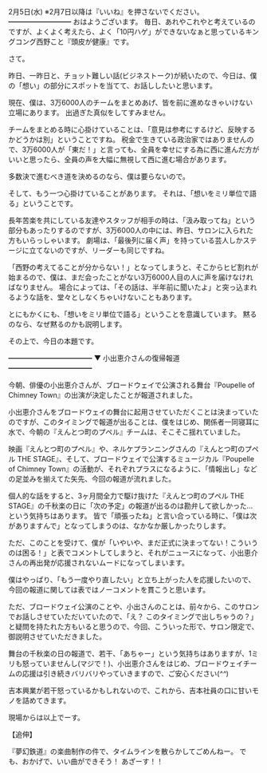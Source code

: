 2月5日(水) ※2月7日以降は『いいね』を押さないでください。
━━━━━━━━━
おはようございます。
毎日、あれやこれやと考えているのですが、よくよく考えたら、よく「10円ハゲ」ができないなぁと思っているキングコング西野こと『頭皮が健康』です。

さて。

昨日、一昨日と、チョット難しい話(ビジネストーク)が続いたので、今日は、僕の「想い」の部分にスポットを当てて、お話ししたいと思います。

現在、僕は、3万6000人のチームをまとめあげ、皆を前に進めなきゃいけない立場にあります。
出過ぎた真似をしてすみません。

チームをまとめる時に心掛けていることは、「意見は参考にするけど、反映するかどうかは別」ということですね。
税金で生きている政治家ではありませんので、3万6000人が「東だ！」と言っても、全員を幸せにする為に西に進んだ方がいいと思ったら、全員の声を大幅に無視して西に進む場合があります。

多数決で進むべき道を決めるのなら、僕は要らないので。

そして、もう一つ心掛けていることがあります。
それは、「想いをミリ単位で語る」ということです。

長年苦楽を共にしている友達やスタッフが相手の時は、「汲み取ってね」という部分もあったりするのですが、3万6000人の中には、昨日、サロンに入られた方もいらっしゃいます。
劇場は、「最後列に届く声」を持っている芸人しかステージに立てないのですが、リーダーも同じですね。

「西野の考えてることが分からない！」となってしまうと、そこからヒビ割れが始まるので、僕は、まだ会ったことがない3万6000人目の人に声を届けなければなりません。
場合によっては、「その話は、半年前に聞いたよ」と突っ込まれるような話を、堂々としなくちゃいけないこともあります。

とにもかくにも、「想いをミリ単位で語る」ということを意識しています。
黙るのなら、なぜ黙るのかも説明します。

その上で、今日の本題です。

━━━━━━━━━━━━
▼ 小出恵介さんの復帰報道
━━━━━━━━━━━━

今朝、俳優の小出恵介さんが、ブロードウェイで公演される舞台『Poupelle of Chimney Town』の出演が決定したことが報道されました。

小出恵介さんをブロードウェイの舞台に起用させていただくことは決まっていたのですが、このタイミングで報道が出ることは、僕をはじめ、関係者一同寝耳に水で、今朝の『えんとつ町のプペル』チームは、そこそこ揺れていました。

映画『えんとつ町のプペル』や、ネルケプランニングさんの『えんとつ町のプペル THE STAGE』、そして、ブロードウェイで公演するミュージカル『Poupelle of Chimney Town』の活動が、それぞれプラスになるように、「情報出し」などの足並みを揃えてた矢先、今回の報道が流れました。

個人的な話をすると、3ヶ月間全力で駆け抜けた『えんとつ町のプペル THE STAGE』の千秋楽の日に「次の予定」の報道が出るのは勘弁して欲しかった…という気持ちはあります。
皆で「頑張ったね」と言い合っている時に、「僕は次がありますんで」となってしまうのは、なかなか厳しかったりします。

ただ、このことを受けて、僕が「いやいや、まだ正式に決まってない！こういうのは困る！」と表でコメントしてしまうと、それがニュースになって、小出恵介さんの再出発が応援されないムードになってしまいます。

僕はやっぱり、「もう一度やり直したい」と立ち上がった人を応援したいので、今回の報道に関しては表ではノーコメントを貫こうと思います。

ただ、ブロードウェイ公演のことや、小出さんのことは、前々から、このサロンでお話しさせていただいていたので、「え？ このタイミングで出しちゃうの？」と疑問を持たれた方もいると思うので、今回、こういった形で、サロン限定で、御説明させていただきました。

舞台の千秋楽の日の報道で、若干、「あちゃー」という気持ちはありますが、1ミリも怒っていませんし(マジで！)、小出恵介さんをはじめ、ブロードウェイチームの応援は引き続きバリバリやっていきますので、ご安心ください(*^^*)

吉本興業が若干怒っているかもしれないので、これから、吉本社員の口に甘いモノを詰めてきます。

現場からは以上でーす。

【追伸】

『夢幻鉄道』の楽曲制作の件で、タイムラインを散らかしてごめんねー。
でも、おかげで、いい曲ができそう！
あざーす！！


